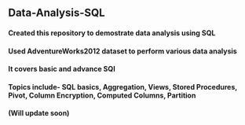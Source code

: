## Data-Analysis-SQL
#### Created this repository to demostrate data analysis using SQL
#### Used AdventureWorks2012 dataset to perform various data analysis
#### It covers basic and advance SQl
#### Topics include- SQL basics, Aggregation, Views, Stored Procedures, Pivot, Column Encryption, Computed Columns, Partition


#### (Will update soon)

